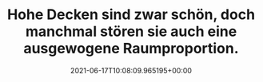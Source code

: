 ---
date: '2021-06-17T10:08:09.965195+00:00'
found_at: '2014-12-03'
found_url: http://www.obi.de/de/rat-und-tat/wohnen/alles-rund-um-farbe/farbberater/index.html
title: Hohe Decken sind zwar schön, doch manchmal stören sie auch eine ausgewogene
  Raumproportion.
---
